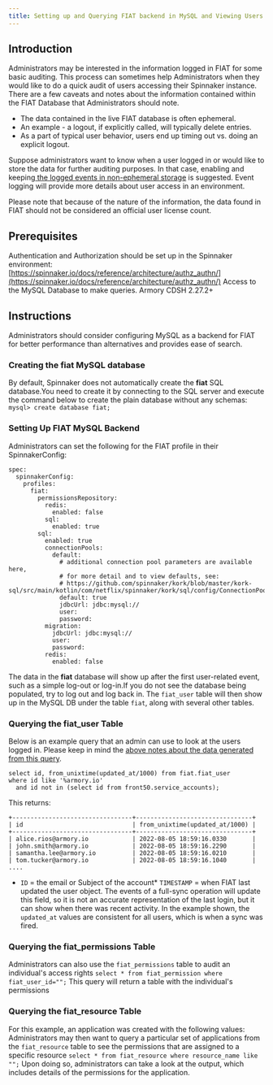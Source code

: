 ```yaml
---
title: Setting up and Querying FIAT backend in MySQL and Viewing Users that have Logged in to Spinnaker Using FIAT
---
```


## Introduction
Administrators may be interested in the information logged in FIAT for some basic auditing. This process can sometimes help Administrators when they would like to do a quick audit of users accessing their Spinnaker instance.
There are a few caveats and notes about the information contained within the FIAT Database that Administrators should note.
* The data contained in the live FIAT database is often ephemeral.
* An example - a logout, if explicitly called, will typically delete entries. 
* As a part of typical user behavior, users end up timing out vs. doing an explicit logout.

Suppose administrators want to know when a user logged in or would like to store the data for further auditing purposes. In that case, enabling and keeping[ the logged events in non-ephemeral storage](https://docs.armory.io/armory-enterprise/armory-admin/observe/integrations-logging/) is suggested. Event logging will provide more details about user access in an environment.

Please note that because of the nature of the information, the data found in FIAT should not be considered an official user license count.

## Prerequisites
Authentication and Authorization should be set up in the Spinnaker environment:[https://spinnaker.io/docs/reference/architecture/authz_authn/](https://spinnaker.io/docs/reference/architecture/authz_authn/)
Access to the MySQL Database to make queries.
Armory CDSH 2.27.2+

## Instructions
Administrators should consider configuring MySQL as a backend for FIAT for better performance than alternatives and provides ease of search.

### Creating the fiat MySQL database
By default, Spinnaker does not automatically create the **fiat** SQL database.You need to create it by connecting to the SQL server and execute the command below to create the plain database without any schemas:
```mysql> create database fiat;```
### Setting Up FIAT MySQL Backend
Administrators can set the following for the FIAT profile in their SpinnakerConfig:
```
spec:
  spinnakerConfig:
    profiles:
      fiat:
        permissionsRepository: 
          redis:
            enabled: false
          sql:
            enabled: true
        sql:
          enabled: true
          connectionPools:
            default:
              # additional connection pool parameters are available here,
              # for more detail and to view defaults, see:
              # https://github.com/spinnaker/kork/blob/master/kork-sql/src/main/kotlin/com/netflix/spinnaker/kork/sql/config/ConnectionPoolProperties.kt
              default: true
              jdbcUrl: jdbc:mysql://
              user: 
              password: 
          migration:
            jdbcUrl: jdbc:mysql://
            user: 
            password: 
          redis:
            enabled: false
```
The data in the **fiat** database will show up after the first user-related event, such as a simple log-out or log-in.If you do not see the database being populated, try to log out and log back in.
The ```fiat_user``` table will then show up in the MySQL DB under the table ```fiat```, along with several other tables.

### Querying the fiat_user Table
Below is an example query that an admin can use to look at the users logged in. Please keep in mind the [above notes about the data generated from this query](#note).
```
select id, from_unixtime(updated_at/1000) from fiat.fiat_user  
where id like '%armory.io' 
  and id not in (select id from front50.service_accounts);
```

This returns:
```
+---------------------------------+--------------------------------+
| id                              | from_unixtime(updated_at/1000) |
+---------------------------------+--------------------------------+
| alice.rios@armory.io            | 2022-08-05 18:59:16.0330       |
| john.smith@armory.io            | 2022-08-05 18:59:16.2290       |
| samantha.lee@armory.io          | 2022-08-05 18:59:16.0210       |
| tom.tucker@armory.io            | 2022-08-05 18:59:16.1040       |
....
```

* ```ID``` = the email or Subject of the account* ```TIMESTAMP``` = when FIAT last updated the user object. The events of a full-sync operation will update this field, so it is not an accurate representation of the last login, but it can show when there was recent activity. In the example shown, the ```updated_at``` values are consistent for all users, which is when a sync was fired.

### Querying the fiat_permissions Table
Administrators can also use the ```fiat_permissions``` table to audit an individual's access rights
```select * from fiat_permission where fiat_user_id="";```
This query will return a table with the individual's permissions

### Querying the fiat_resource Table
For this example, an application was created with the following values:
Administrators may then want to query a particular set of applications from the ```fiat_resource``` table to see the permissions that are assigned to a specific resource
```select * from fiat_resource where resource_name like "";```
Upon doing so, administrators can take a look at the output, which includes details of the permissions for the application.


